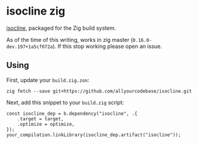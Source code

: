 # isocline zig

[isocline](https://github.com/daanx/isocline), packaged for the Zig build system.

As of the time of this writing, works in zig master (`0.16.0-dev.197+1a5cf072a`). If this stop working please open an issue.

## Using

First, update your `build.zig.zon`:

```
zig fetch --save git+https://github.com/allyourcodebase/isocline.git
```

Next, add this snippet to your `build.zig` script:

```zig
const isocline_dep = b.dependency("isocline", .{
    .target = target,
    .optimize = optimize,
});
your_compilation.linkLibrary(isocline_dep.artifact("isocline"));
```
